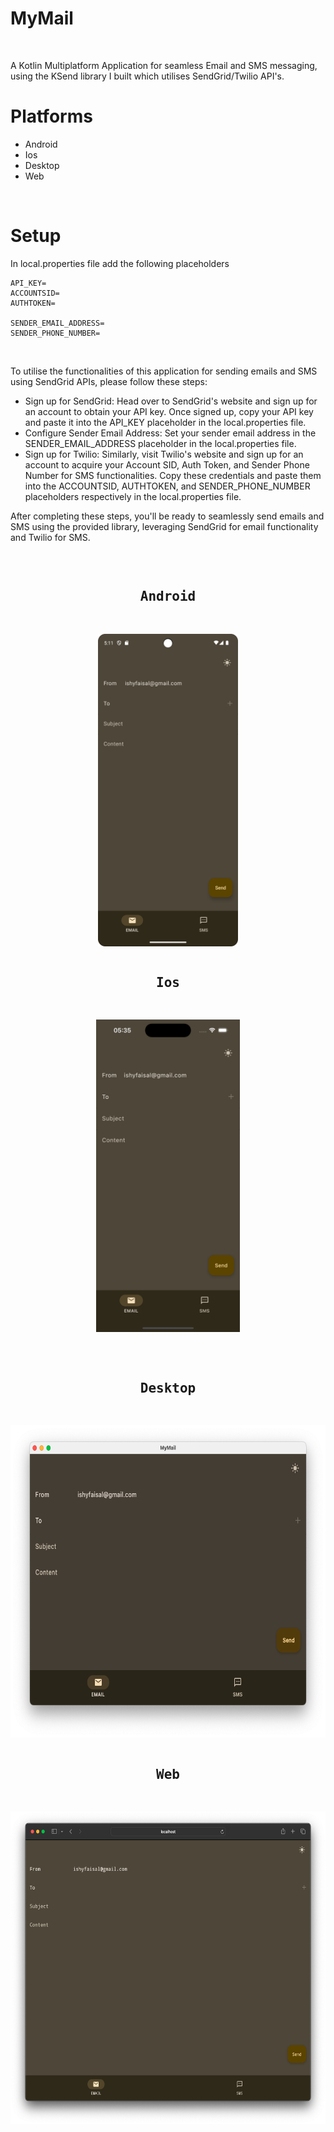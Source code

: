 <h1>MyMail</h1></br>

A Kotlin Multiplatform Application for seamless Email and SMS messaging, using the KSend library I built which utilises SendGrid/Twilio API's.

# Platforms 

- Android 
- Ios 
- Desktop
- Web
</br>

# Setup

In local.properties file add the following placeholders

```
API_KEY=
ACCOUNTSID=
AUTHTOKEN=

SENDER_EMAIL_ADDRESS=
SENDER_PHONE_NUMBER=

```
</br>

To utilise the functionalities of this application for sending emails and SMS using SendGrid APIs, please follow these steps:

- Sign up for SendGrid: Head over to SendGrid's website and sign up for an account to obtain your API key. Once signed up, copy your API key and paste it into the API_KEY placeholder in the local.properties file.
- Configure Sender Email Address: Set your sender email address in the SENDER_EMAIL_ADDRESS placeholder in the local.properties file.
- Sign up for Twilio: Similarly, visit Twilio's website and sign up for an account to acquire your Account SID, Auth Token, and Sender Phone Number for SMS functionalities. Copy these credentials and paste them into the ACCOUNTSID, AUTHTOKEN, and SENDER_PHONE_NUMBER placeholders respectively in the local.properties file.

After completing these steps, you'll be ready to seamlessly send emails and SMS using the provided library, leveraging SendGrid for email functionality and Twilio for SMS.

</br>

<pre>
<h2 align="center">Android</h2>
</pre>
<p align="center">
  <img src="readme_images/android/Email_Screen_Dark_Mode.png" height="500px">
</p>

<pre>
<h2 align="center">Ios</h2>
</pre>
<p align="center">
  <img src="readme_images/ios/Email_Screen_Dark_Mode.png" height="500px">
</p></br>

<pre>
<h2 align="center">Desktop</h2>
</pre>
<p align="center">
  <img src="readme_images/desktop/Email_Screen_Dark_Mode.png" height="500px">
</p>

<pre>
<h2 align="center">Web</h2>
</pre>
<p align="center">
  <img src="readme_images/web/Email_Screen_Dark_Mode.png" height="500px">
</p>


